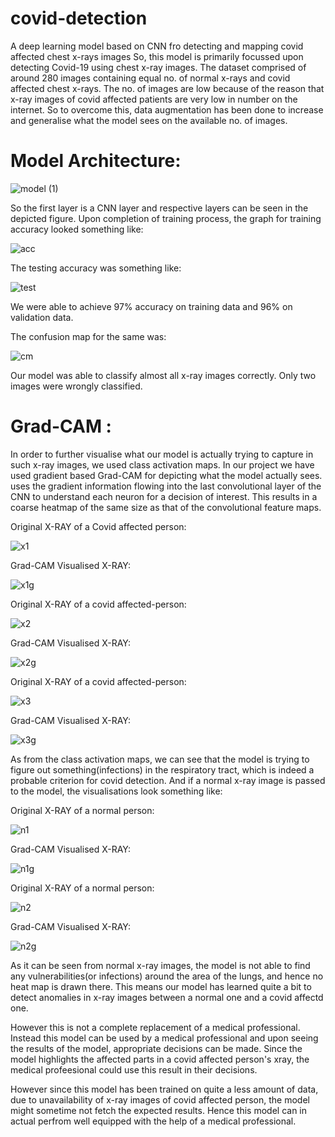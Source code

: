 # covid-detection
A deep learning model based on CNN fro detecting and mapping covid affected chest x-rays images
So, this model is primarily focussed upon detecting Covid-19 using chest x-ray images. The dataset comprised of around 280 images containing equal no. of normal x-rays and covid affected chest x-rays. The no. of images are low because of the reason that x-ray images of covid affected patients are very low in number on the internet. So to overcome this, data augmentation has been done to increase and generalise what the model sees on the available no. of images.

# Model Architecture:

![model (1)](https://user-images.githubusercontent.com/17724496/80915132-bc666400-8d6d-11ea-9aa5-b7f4c4f7714f.png)


So the first layer is a CNN layer and respective layers can be seen in the depicted figure.
Upon completion of training process, the graph for training accuracy looked something like:


![acc](https://user-images.githubusercontent.com/17724496/80915201-63e39680-8d6e-11ea-9617-ea0146f67cd5.png)


The testing accuracy was something like:

![test](https://user-images.githubusercontent.com/17724496/80915234-a1482400-8d6e-11ea-943a-cc396f100978.png)

We were able to achieve 97% accuracy on training data and 96% on validation data.

The confusion map for the same was:

![cm](https://user-images.githubusercontent.com/17724496/80915275-d785a380-8d6e-11ea-8886-4bce7380d9f7.png)

Our model was able to classify almost all x-ray images correctly. Only two images were wrongly classified.


# Grad-CAM :
In order to further visualise what our model is actually trying to capture in such x-ray images, we used class activation maps. In our project we have used gradient based Grad-CAM for depicting what the model actually sees.
uses the gradient information flowing into the last convolutional layer of the CNN to understand each neuron for a decision of interest. This results in a coarse heatmap of the same size as that of the convolutional feature maps.

Original X-RAY of a Covid affected person:

![x1](https://user-images.githubusercontent.com/17724496/80915810-38fb4180-8d72-11ea-9dcb-1bc5deb61567.png)

Grad-CAM Visualised X-RAY:

![x1g](https://user-images.githubusercontent.com/17724496/80915831-592b0080-8d72-11ea-8162-6bddbe943846.png)

Original X-RAY of a covid affected-person:

![x2](https://user-images.githubusercontent.com/17724496/80915882-a909c780-8d72-11ea-9213-b365bc4afc2d.png)

Grad-CAM Visualised X-RAY:

![x2g](https://user-images.githubusercontent.com/17724496/80915884-ab6c2180-8d72-11ea-9f61-0dc9f710156a.png)

Original X-RAY of a covid affected-person:

![x3](https://user-images.githubusercontent.com/17724496/80915926-f7b76180-8d72-11ea-817f-584fd70df146.png)

Grad-CAM Visualised X-RAY:

![x3g](https://user-images.githubusercontent.com/17724496/80915928-fab25200-8d72-11ea-8072-db43e52c9ca0.png)


As from the class activation maps, we can see that the model is trying to figure out something(infections) in the respiratory tract, which is indeed a probable criterion for covid detection. And if a normal x-ray image is passed to the model, the visualisations look something like:

Original X-RAY of a normal person:

![n1](https://user-images.githubusercontent.com/17724496/80916119-6c3ed000-8d74-11ea-957e-68cc48c46e61.png)

Grad-CAM Visualised X-RAY:

![n1g](https://user-images.githubusercontent.com/17724496/80916121-706aed80-8d74-11ea-8a96-316e6d440bc1.png)

Original X-RAY of a normal person:

![n2](https://user-images.githubusercontent.com/17724496/80916161-a3ad7c80-8d74-11ea-82fb-eaec06b2b559.png)

Grad-CAM Visualised X-RAY:

![n2g](https://user-images.githubusercontent.com/17724496/80916165-a7410380-8d74-11ea-820b-ab8d90fb7162.png)

As it can be seen from normal x-ray images, the model is not able to find any vulnerabilities(or infections) around the area of the lungs, and hence no heat map is drawn there. This means our model has learned quite a bit to detect anomalies in x-ray images between a normal one and a covid affectd one.

However this is not a complete replacement of a medical professional. Instead this model can be used by a medical professional and upon seeing the results of the model, appropriate decisions can be made. Since the model highlights the affected parts in a covid affected person's xray, the medical profeesional could use this result in their decisions.

However since this model has been trained on quite a less amount of data, due to unavailability of x-ray images of covid affected person, the model might sometime not fetch the expected results. Hence this model can in actual perfrom well equipped with the help of a medical professional.
